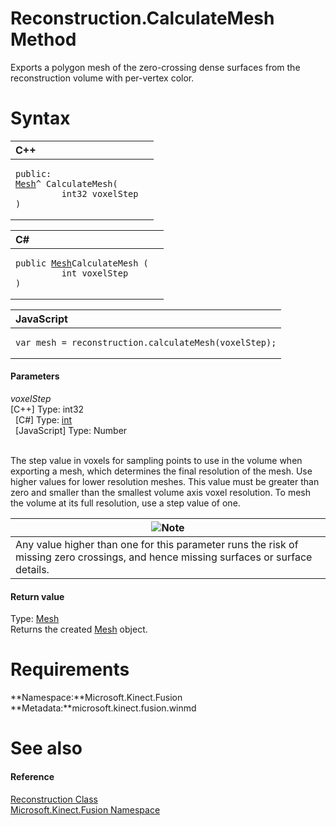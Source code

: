 Reconstruction.CalculateMesh Method  
===================================  

Exports a polygon mesh of the zero-crossing dense surfaces from the reconstruction volume with per-vertex color. <span id="syntaxSection"></span>

Syntax  
======  

<table>
<colgroup>
<col width="100%" />
</colgroup>
<thead>
<tr class="header">
<th align="left">C++</th>
</tr>
</thead>
<tbody>
<tr class="odd">
<td align="left"><pre><code>public:  
<a href="../../Mesh_Class.md">Mesh</a>^ CalculateMesh(  
         int32 voxelStep  
)</code></pre></td>
</tr>
</tbody>
</table>

<table>
<colgroup>
<col width="100%" />
</colgroup>
<thead>
<tr class="header">
<th align="left">C#</th>
</tr>
</thead>
<tbody>
<tr class="odd">
<td align="left"><pre><code>public <a href="../../Mesh_Class.md">Mesh</a>CalculateMesh (  
         int voxelStep  
)</code></pre></td>
</tr>
</tbody>
</table>

<table>
<colgroup>
<col width="100%" />
</colgroup>
<thead>
<tr class="header">
<th align="left">JavaScript</th>
</tr>
</thead>
<tbody>
<tr class="odd">
<td align="left"><pre><code>var mesh = reconstruction.calculateMesh(voxelStep);</code></pre></td>
</tr>
</tbody>
</table>

<span id="ID4EG"></span>
#### Parameters  

*voxelStep*    
[C++] Type: int32  
  [C\#] Type: [int](http://msdn.microsoft.com/en-us/library/system.int32.aspx)  
  [JavaScript] Type: Number  
   

The step value in voxels for sampling points to use in the volume when exporting a mesh, which determines the final resolution of the mesh. Use higher values for lower resolution meshes. This value must be greater than zero and smaller than the smallest volume axis voxel resolution. To mesh the volume at its full resolution, use a step value of one.  

| ![](../../../../../../resources/note.gif)Note                                                                                        |
|--------------------------------------------------------------------------------------------------------------------------------------|
| Any value higher than one for this parameter runs the risk of missing zero crossings, and hence missing surfaces or surface details. |

<span id="ID4EP"></span>
#### Return value  

Type: [Mesh](../../Mesh_Class.md)  
 Returns the created [Mesh](../../Mesh_Class.md) object.  

<span id="requirements"></span>

Requirements  
============  

**Namespace:**Microsoft.Kinect.Fusion  
**Metadata:**microsoft.kinect.fusion.winmd  

<span id="ID4EHB"></span>

See also  
========  

<span id="ID4EJB"></span>
#### Reference  

[Reconstruction Class](../../Reconstruction_Class.md)  
 [Microsoft.Kinect.Fusion Namespace](../../../Kinect.Fusion.md)  



<!--Please do not edit the data in the comment block below.-->
<!--
TOCTitle : CalculateMesh Method
RLTitle : Reconstruction.CalculateMesh Method
KeywordK : CalculateMesh method
KeywordK : Reconstruction.CalculateMesh method
KeywordF : Microsoft.Kinect.Fusion.Reconstruction.CalculateMesh
KeywordF : Reconstruction.CalculateMesh
KeywordF : CalculateMesh
KeywordF : Microsoft.Kinect.Fusion.Reconstruction.CalculateMesh(System.Int32)
KeywordA : M:Microsoft.Kinect.Fusion.Reconstruction.CalculateMesh(System.Int32)
AssetID : M:Microsoft.Kinect.Fusion.Reconstruction.CalculateMesh(System.Int32)
Locale : en-us
CommunityContent : 1
APIType : Managed
APILocation : microsoft.kinect.fusion.winmd
APIName : Microsoft.Kinect.Fusion.Reconstruction.CalculateMesh
TargetOS : Windows
TopicType : kbSyntax
DevLang : VB
DevLang : CSharp
DevLang : JavaScript
DevLang : C++
DocSet : K4Wv2
ProjType : K4Wv2Proj
Technology : Kinect for Windows
Product : Kinect for Windows SDK v2
productversion : 20
-->

